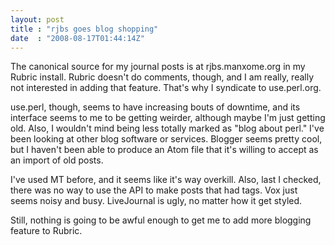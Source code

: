 ```yaml
---
layout: post
title : "rjbs goes blog shopping"
date  : "2008-08-17T01:44:14Z"
---
```

The canonical source for my journal posts is at rjbs.manxome.org in my Rubric install.  Rubric doesn't do comments, though, and I am really, really not interested in adding that feature.  That's why I syndicate to use.perl.org.

use.perl, though, seems to have increasing bouts of downtime, and its interface seems to me to be getting weirder, although maybe I'm just getting old.  Also, I wouldn't mind being less totally marked as "blog about perl."  I've been looking at other blog software or services.  Blogger seems pretty cool, but I haven't been able to produce an Atom file that it's willing to accept as an import of old posts.

I've used MT before, and it seems like it's way overkill.  Also, last I checked, there was no way to use the API to make posts that had tags.  Vox just seems noisy and busy.  LiveJournal is ugly, no matter how it get styled.

Still, nothing is going to be awful enough to get me to add more blogging feature to Rubric. 
